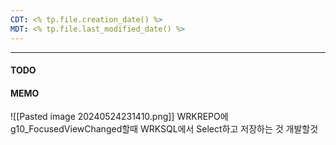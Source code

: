 ```yaml
---
CDT: <% tp.file.creation_date() %>
MDT: <% tp.file.last_modified_date() %>
---
```

---

#### TODO

#### MEMO
![[Pasted image 20240524231410.png]]
WRKREPO에 g10_FocusedViewChanged할때
WRKSQL에서 Select하고 
저장하는 것 개발할것


